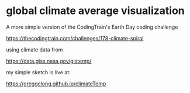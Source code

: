 # global climate average visualization 

A more simple version of the CodingTrain's Earth Day coding challenge

https://thecodingtrain.com/challenges/178-climate-spiral

using climate data from

https://data.giss.nasa.gov/gistemp/

my simple sketch is live at:

https://greggelong.github.io/climateTemp
